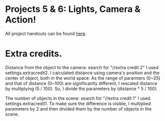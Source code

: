 # Projects 5 & 6: Lights, Camera & Action!

All project handouts can be found [here](https://cs1230.graphics/projects).


# Extra credits.
Distance from the object to the camera: search for "//extra credit 2"
I used settings.extracredit2.
I calculated distance using camera's position and the center of object, both in the world space. As the range of paramters (0~25) and that of distance (0~100) are significantly different, I rescaled distance by mulitplying (5 / 100). So, I divide ths parameters by (distance * 5 / 100).
    
The number of objects in the scene: search for "//extra credit 1"
I used settings.extracredit1.
To make sure the difference is visible, I multiplied parameters by 2 and then divided them by the number of objects in the scene.

